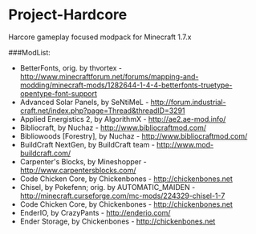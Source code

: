 Project-Hardcore
================

Harcore gameplay focused modpack for Minecraft 1.7.x

###ModList:
* BetterFonts, orig. by thvortex - http://www.minecraftforum.net/forums/mapping-and-modding/minecraft-mods/1282644-1-4-4-betterfonts-truetype-opentype-font-support
* Advanced Solar Panels, by SeNtiMeL - http://forum.industrial-craft.net/index.php?page=Thread&threadID=3291
* Applied Energistics 2, by AlgorithmX - http://ae2.ae-mod.info/
* Bibliocraft, by Nuchaz - http://www.bibliocraftmod.com/
* Bibliowoods [Forestry], by Nuchaz - http://www.bibliocraftmod.com/
* BuildCraft NextGen, by BuildCraft team - http://www.mod-buildcraft.com/
* Carpenter's Blocks, by Mineshopper - http://www.carpentersblocks.com/
* Code Chicken Core, by Chickenbones - http://chickenbones.net
* Chisel, by Pokefenn; orig. by AUTOMATIC_MAIDEN - http://minecraft.curseforge.com/mc-mods/224329-chisel-1-7
* Code Chicken Core, by Chickenbones - http://chickenbones.net
* EnderIO, by CrazyPants - http://enderio.com/
* Ender Storage, by Chickenbones - http://chickenbones.net



